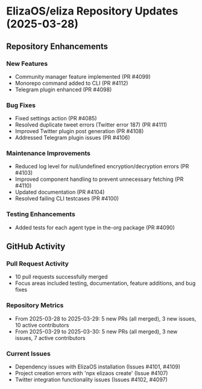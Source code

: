 # ElizaOS/eliza Repository Updates (2025-03-28)

## Repository Enhancements

### New Features
- Community manager feature implemented (PR #4099)
- Monorepo command added to CLI (PR #4112)
- Telegram plugin enhanced (PR #4098)

### Bug Fixes
- Fixed settings action (PR #4085)
- Resolved duplicate tweet errors (Twitter error 187) (PR #4111)
- Improved Twitter plugin post generation (PR #4108)
- Addressed Telegram plugin issues (PR #4106)

### Maintenance Improvements
- Reduced log level for null/undefined encryption/decryption errors (PR #4103)
- Improved component handling to prevent unnecessary fetching (PR #4110)
- Updated documentation (PR #4104)
- Resolved failing CLI testcases (PR #4100)

### Testing Enhancements
- Added tests for each agent type in the-org package (PR #4090)

## GitHub Activity

### Pull Request Activity
- 10 pull requests successfully merged
- Focus areas included testing, documentation, feature additions, and bug fixes

### Repository Metrics
- From 2025-03-28 to 2025-03-29: 5 new PRs (all merged), 3 new issues, 10 active contributors
- From 2025-03-29 to 2025-03-30: 5 new PRs (all merged), 3 new issues, 7 active contributors

### Current Issues
- Dependency issues with ElizaOS installation (Issues #4101, #4109)
- Project creation errors with 'npx elizaos create' (Issue #4107)
- Twitter integration functionality issues (Issues #4102, #4097)